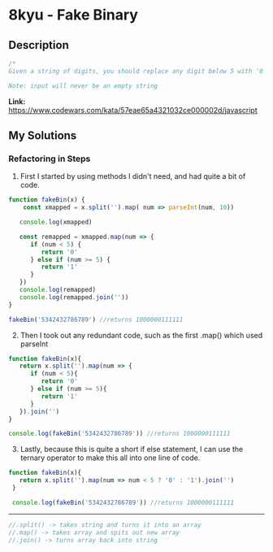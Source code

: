 # 8kyu - Fake Binary

## Description
```js
/*
Given a string of digits, you should replace any digit below 5 with '0' and any digit 5 and above with '1'. Return the resulting string.

Note: input will never be an empty string
```

**Link:** https://www.codewars.com/kata/57eae65a4321032ce000002d/javascript

## My Solutions

### Refactoring in Steps
1. First I started by using methods I didn't need, and had quite a bit of code.

```js
function fakeBin(x) {
    const xmapped = x.split('').map( num => parseInt(num, 10))

   console.log(xmapped)

   const remapped = xmapped.map(num => {
      if (num < 5) {
         return '0'
      } else if (num >= 5) {
         return '1'
      }
   })
   console.log(remapped)
   console.log(remapped.join(''))
}

fakeBin('5342432786789') //returns 1000000111111
```


2. Then I took out any redundant code, such as the first .map() which used parseInt
```js
function fakeBin(x){
   return x.split('').map(num => {
      if (num < 5){
         return '0'
      } else if (num >= 5){
         return '1'
      }
   }).join('')
}

console.log(fakeBin('5342432786789')) //returns 1000000111111
```

3. Lastly, because this is quite a short if else statement, I can use the ternary operator to make this all into one line of code.

```js
function fakeBin(x){
   return x.split('').map(num => num < 5 ? '0' : '1').join('')
 }

 console.log(fakeBin('5342432786789')) //returns 1000000111111
 ```

***

 ```js
 //.split() -> takes string and turns it into an array
 //.map() -> takes array and spits out new array
 //.join() -> turns array back into string
 ```